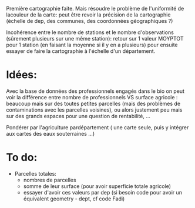Première cartographie faite. Mais résoudre le problème de l'uniformité de lacouleur de la carte: peut être revoir la précision de la cartographie (échelle de dep, des communes, des coordonnées géographiques ?)

Incohérence entre le nombre de stations et le nombre d'observations (sûrement plusieurs sur une même station): retour sur 1 valeur MOYPTOT pour 1 station (en faisant la moyenne si il y en a plusieurs) pour ensuite essayer de faire la cartographie à l'échelle d'un département.

# Idées:

Avec la base de données des professionnels engagés dans le bio on peut voir la différence entre nombre de professionnels VS surface agricole : beaucoup mais sur des toutes petites parcelles (mais des problèmes de contaminations avec les parcelles voisines), ou alors justement peu mais sur des grands espaces pour une question de rentabilité, ...

Pondérer par l'agriculture pardépartement ( une carte seule, puis y intégrer aux cartes des eaux souterraines ...)

# To do:

- Parcelles totales:
    - nombres de parcelles
    - somme de leur surface (pour avoir superficie totale agricole)
    - essayer d'avoir ces valeurs par dep (si besoin code pour avoir un équivalent geometry - dept, cf code Fadi)